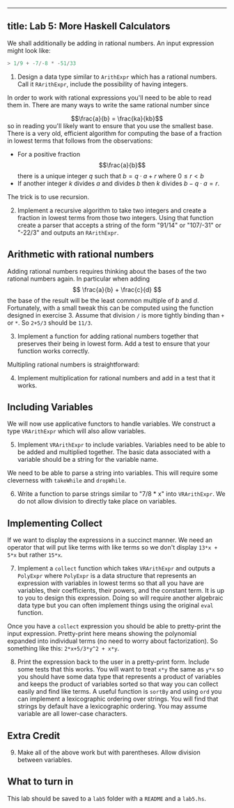 --------
title: Lab 5: More Haskell Calculators
--------


We shall additionally be adding in
rational numbers.  An input expression might look like:

```haskell
> 1/9 + -7/-8 * -51/33
```

1. Design a data type similar to `ArithExpr` which has a rational numbers.  Call it `RArithExpr`, include the possibility of having integers.

In order to work with rational expressions you'll need to be able to
read them in.  There are many ways to write the same rational
number since 
<center> $$\frac{a}{b} = \frac{ka}{kb}$$  </center>
so in reading you'll likely want to ensure that you use the smallest
base.  There is a very old, efficient algorithm for computing the base of a fraction in lowest terms that follows from the observations:

- For a positive fraction $$\frac{a}{b}$$ there is a unique integer $q$ such that $b=q\cdot a +r$ where $0\leq r < b$
- If another integer $k$ divides $a$ and divides $b$ then $k$ divides $b-q\cdot a =r$.

The trick is to use recursion.

2. Implement a recursive algorithm to take two integers and create a fraction in lowest terms from those two integers.  Using that function create a parser that accepts a string of the form "91/14" or "107/-31" or "-22/3" and outputs an `RArithExpr`.

## Arithmetic with rational numbers

Adding rational numbers requires thinking about the bases of the
two rational numbers again.  In particular when adding $$ \frac{a}{b} + \frac{c}{d} $$ the base of the result will be the least common multiple of $b$ and $d$.  Fortunately, with a small tweak this can be computed using the function designed in exercise 3.  Assume that division `/` is more tightly binding than `+` or `*`. So `2+5/3` should be `11/3`.

3. Implement a function for adding rational numbers together that preserves their being in lowest form. Add a test to ensure that your function works correctly.

Multipling rational numbers is straightforward:

4.  Implement multiplication for rational numbers and add in a test that it works.

## Including Variables

We will now use applicative functors to handle variables. We construct
a type `VRArithExpr` which will also allow variables.

5. Implement `VRArithExpr` to include variables.  Variables need to be able to be added and multiplied together.  The basic data associated with a variable should be a string for the variable name.

We need to be able to parse a string into variables.  This will
require some cleverness with `takeWhile` and `dropWhile`.

6. Write a function to parse strings similar to "7/8 * x" into `VRArithExpr`.  We do not allow division to directly take place on variables.

## Implementing Collect

If we want to display the expressions in a succinct manner. We
need an operator that will put like terms with like terms so we
don't display `13*x + 5*x` but rather `15*x`.

7. Implement a `collect` function which takes `VRArithExpr` and outputs a `PolyExpr` where `PolyExpr` is a data structure that represents an expression with variables in lowest terms so that all you have are variables, their coefficients, their powers, and the constant term.  It is up to you to design this expression.  Doing so will require another algebraic data type but you can often implement things using the original `eval` function.

Once you have a `collect` expression you should be able to pretty-print the input expression.  Pretty-print here means showing the polynomial expanded into individual terms (no need to worry about factorization).  So something like this:
`2*x+5/3*y^2 + x*y`.

8. Print the expression back to the user in a pretty-print form.  Include some tests that this works.  You will want to treat `x*y` the same as `y*x` so you should have some data type that represents a product of variables and keeps the product of variables sorted so that way you can collect easily and find like terms.  A useful function is `sortBy` and using `ord` you can implement a lexicographic ordering over strings.  You will find that strings by default have a lexicographic ordering. You may assume variable are all lower-case characters.

## Extra Credit

9. Make all of the above work but with parentheses.  Allow division between variables.

## What to turn in

This lab should be saved to a `lab5` folder with a `README` and a `lab5.hs`.